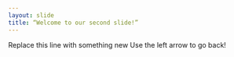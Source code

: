 ```yaml
---
layout: slide
title: “Welcome to our second slide!”
---
```

Replace this line with something new
Use the left arrow to go back!
